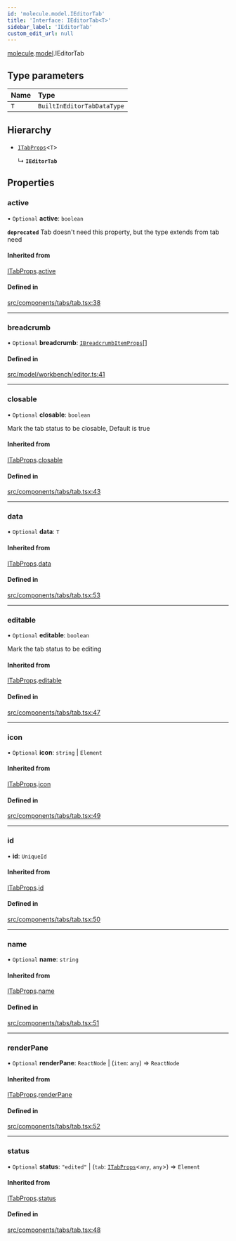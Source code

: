 ```yaml
---
id: 'molecule.model.IEditorTab'
title: 'Interface: IEditorTab<T>'
sidebar_label: 'IEditorTab'
custom_edit_url: null
---
```


[molecule](../namespaces/molecule).[model](../namespaces/molecule.model).IEditorTab

## Type parameters

| Name | Type                       |
| :--- | :------------------------- |
| `T`  | `BuiltInEditorTabDataType` |

## Hierarchy

-   [`ITabProps`](molecule.component.ITabProps)<`T`\>

    ↳ **`IEditorTab`**

## Properties

### active

• `Optional` **active**: `boolean`

**`deprecated`** Tab doesn't need this property, but the type extends from tab need

#### Inherited from

[ITabProps](molecule.component.ITabProps).[active](molecule.component.ITabProps#active)

#### Defined in

[src/components/tabs/tab.tsx:38](https://github.com/DTStack/molecule/blob/b5324fcf/src/components/tabs/tab.tsx#L38)

---

### breadcrumb

• `Optional` **breadcrumb**: [`IBreadcrumbItemProps`](molecule.component.IBreadcrumbItemProps)[]

#### Defined in

[src/model/workbench/editor.ts:41](https://github.com/DTStack/molecule/blob/b5324fcf/src/model/workbench/editor.ts#L41)

---

### closable

• `Optional` **closable**: `boolean`

Mark the tab status to be closable,
Default is true

#### Inherited from

[ITabProps](molecule.component.ITabProps).[closable](molecule.component.ITabProps#closable)

#### Defined in

[src/components/tabs/tab.tsx:43](https://github.com/DTStack/molecule/blob/b5324fcf/src/components/tabs/tab.tsx#L43)

---

### data

• `Optional` **data**: `T`

#### Inherited from

[ITabProps](molecule.component.ITabProps).[data](molecule.component.ITabProps#data)

#### Defined in

[src/components/tabs/tab.tsx:53](https://github.com/DTStack/molecule/blob/b5324fcf/src/components/tabs/tab.tsx#L53)

---

### editable

• `Optional` **editable**: `boolean`

Mark the tab status to be editing

#### Inherited from

[ITabProps](molecule.component.ITabProps).[editable](molecule.component.ITabProps#editable)

#### Defined in

[src/components/tabs/tab.tsx:47](https://github.com/DTStack/molecule/blob/b5324fcf/src/components/tabs/tab.tsx#L47)

---

### icon

• `Optional` **icon**: `string` \| `Element`

#### Inherited from

[ITabProps](molecule.component.ITabProps).[icon](molecule.component.ITabProps#icon)

#### Defined in

[src/components/tabs/tab.tsx:49](https://github.com/DTStack/molecule/blob/b5324fcf/src/components/tabs/tab.tsx#L49)

---

### id

• **id**: `UniqueId`

#### Inherited from

[ITabProps](molecule.component.ITabProps).[id](molecule.component.ITabProps#id)

#### Defined in

[src/components/tabs/tab.tsx:50](https://github.com/DTStack/molecule/blob/b5324fcf/src/components/tabs/tab.tsx#L50)

---

### name

• `Optional` **name**: `string`

#### Inherited from

[ITabProps](molecule.component.ITabProps).[name](molecule.component.ITabProps#name)

#### Defined in

[src/components/tabs/tab.tsx:51](https://github.com/DTStack/molecule/blob/b5324fcf/src/components/tabs/tab.tsx#L51)

---

### renderPane

• `Optional` **renderPane**: `ReactNode` \| (`item`: `any`) => `ReactNode`

#### Inherited from

[ITabProps](molecule.component.ITabProps).[renderPane](molecule.component.ITabProps#renderpane)

#### Defined in

[src/components/tabs/tab.tsx:52](https://github.com/DTStack/molecule/blob/b5324fcf/src/components/tabs/tab.tsx#L52)

---

### status

• `Optional` **status**: `"edited"` \| (`tab`: [`ITabProps`](molecule.component.ITabProps)<`any`, `any`\>) => `Element`

#### Inherited from

[ITabProps](molecule.component.ITabProps).[status](molecule.component.ITabProps#status)

#### Defined in

[src/components/tabs/tab.tsx:48](https://github.com/DTStack/molecule/blob/b5324fcf/src/components/tabs/tab.tsx#L48)
